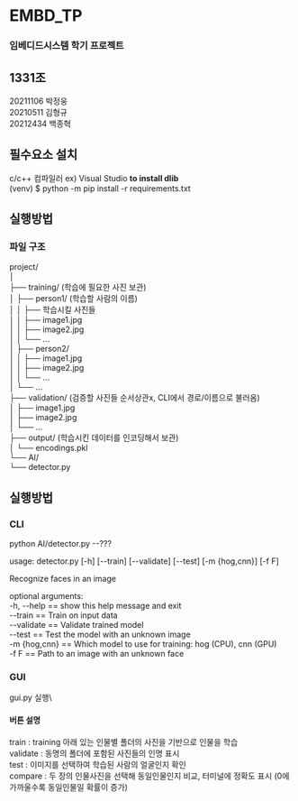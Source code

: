 # EMBD_TP
### 임베디드시스템 학기 프로젝트

## 1331조
20211106 박정웅\
20210511 김형규\
20212434 백종혁

## 필수요소 설치
c/c++ 컴파일러 ex) Visual Studio **to install dlib**\
(venv) $ python -m pip install -r requirements.txt

## 실행방법
### 파일 구조
project/\
│\
├── training/ (학습에 필요한 사진 보관)\
│   ├── person1/ (학습할 사람의 이름)\
│   │   ├── 학습시킬 사진들\
│   │   ├── image1.jpg\
│   │   ├── image2.jpg\
│   │   └── ...\
│   ├── person2/\
│   │   ├── image1.jpg\
│   │   ├── image2.jpg\
│   │   └── ...\
│   └── ...\
├── validation/ (검증할 사진들 순서상관x, CLI에서 경로/이름으로 불러옴)\
│   ├── image1.jpg\
│   ├── image2.jpg\
│   └── ...\
├── output/ (학습시킨 데이터를 인코딩해서 보관)\
│   └── encodings.pkl\
└── AI/\
    └── detector.py

## 실행방법
### CLI
python AI/detector.py --???

usage: detector.py [-h] [--train] [--validate] [--test] [-m {hog,cnn}] [-f F]

Recognize faces in an image

optional arguments:\
  -h, --help  ==   show this help message and exit\
  --train    ==   Train on input data\
  --validate  ==  Validate trained model\
  --test    ==    Test the model with an unknown image\
  -m {hog,cnn} == Which model to use for training: hog (CPU), cnn (GPU)\
  -f F     ==     Path to an image with an unknown face

### GUI
gui.py 실행\

#### 버튼 설명
train : training 아래 있는 인물별 폴더의 사진을 기반으로 인물을 학습\
validate : 동명의 폴더에 포함된 사진들의 인명 표시\
test : 이미지를 선택하여 학습된 사람의 얼굴인지 확인\
compare : 두 장의 인물사진을 선택해 동일인물인지 비교, 터미널에 정확도 표시 (0에 가까울수록 동일인물일 확률이 증가)